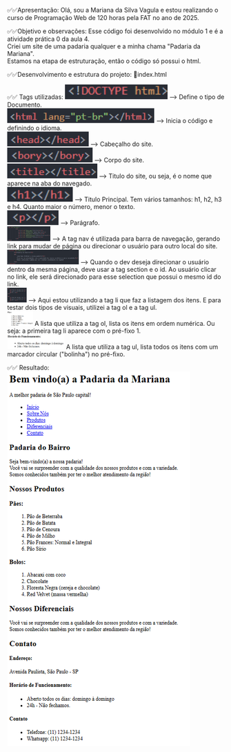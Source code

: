 ✅✅Apresentação:
Olá, sou a Mariana da Silva Vagula e estou realizando o curso de Programação Web de 120 horas pela FAT no ano de 2025. <br>

✅✅Objetivo e observações:
Esse código foi desenvolvido no módulo 1 e é a atividade prática 0 da aula 4.  <br>
Criei um site de uma padaria qualquer e a minha chama "Padaria da Mariana".  <br>
Estamos na etapa de estruturação, então o código só possui o html.  <br>

✅✅Desenvolvimento e estrutura do projeto:
🔸index.html  <br>

✅✅ Tags utilizadas:
<img height="34" alt="image" src=images/DOCTYPE.png/> --> Define o tipo de Documento. <br>
<img height="34" alt="image" src=images/HTML.png/> --> Inicia o código e definindo o idioma. <br>
<img height="34" alt="image" src=images/HEAD.png/> --> Cabeçalho do site. <br>
<img height="34" alt="image" src=images/BODY.png/> --> Corpo do site. <br>
<img height="34" alt="image" src=images/TITLE.png/> --> Titulo do site, ou seja, é o nome que aparece na aba do navegado. <br>
<img height="34" alt="image" src=images/H1.png/> --> Titulo Principal. Tem vários tamanhos: h1, h2, h3 e h4. Quanto maior o número, menor o texto. <br>
<img height="34" alt="image" src=images/P.png/> --> Parágrafo. <br>
<img height="34" alt="image" src=images/NAV.png/> --> A tag nav é utilizada para barra de navegação, gerando link para mudar de página ou direcionar o usuário para outro local do site. <br>
<img height="34" alt="image" src=images/SELECTION.png/> --> Quando o dev deseja direcionar o usuário dentro da mesma página, deve usar a tag section e o id. Ao usuário clicar no link, ele será direcionado para esse selection que possui o mesmo id do link. <br>
<img height="34" alt="image" src=images/LI.png/> --> Aqui estou utilizando a tag li que faz a listagem dos itens. E para testar dois tipos de visuais, utilizei a tag ol e a tag ul. <br>
<img height="34" alt="image" src=images/OL.png/> A lista que utiliza a tag ol, lista os itens em ordem numérica. Ou seja: a primeira tag li aparece com o pré-fixo 1. <br>
<img height="34" alt="image" src=images/UL.png/> A lista que utiliza a tag ul, lista todos os itens com um marcador circular ("bolinha") no pré-fixo.


✅✅ Resultado:
<img alt="INDEX" src="images/INDEX.png" />


